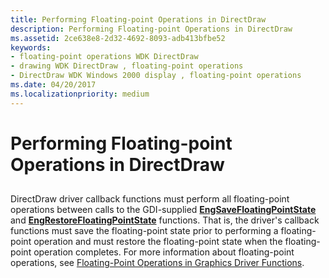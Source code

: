 ```yaml
---
title: Performing Floating-point Operations in DirectDraw
description: Performing Floating-point Operations in DirectDraw
ms.assetid: 2ce638e8-2d32-4692-8093-adb413bfbe52
keywords:
- floating-point operations WDK DirectDraw
- drawing WDK DirectDraw , floating-point operations
- DirectDraw WDK Windows 2000 display , floating-point operations
ms.date: 04/20/2017
ms.localizationpriority: medium
---
```


# Performing Floating-point Operations in DirectDraw


## <span id="ddk_performing_floating_point_operations_in_directdraw_gg"></span><span id="DDK_PERFORMING_FLOATING_POINT_OPERATIONS_IN_DIRECTDRAW_GG"></span>


DirectDraw driver callback functions must perform all floating-point operations between calls to the GDI-supplied [**EngSaveFloatingPointState**](/windows/desktop/api/winddi/nf-winddi-engsavefloatingpointstate) and [**EngRestoreFloatingPointState**](/windows/desktop/api/winddi/nf-winddi-engrestorefloatingpointstate) functions. That is, the driver's callback functions must save the floating-point state prior to performing a floating-point operation and must restore the floating-point state when the floating-point operation completes. For more information about floating-point operations, see [Floating-Point Operations in Graphics Driver Functions](floating-point-operations-in-graphics-driver-functions.md).

 

